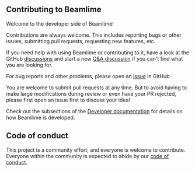 ## Contributing to Beamlime

Welcome to the developer side of Beamlime!

Contributions are always welcome.
This includes reporting bugs or other issues, submitting pull requests, requesting new features, etc.

If you need help with using Beamlime or contributing to it, have a look at the GitHub [discussions](https://github.com/scipp/beamlime/discussions) and start a new [Q&A discussion](https://github.com/scipp/beamlime/discussions/categories/q-a) if you can't find what you are looking for.

For bug reports and other problems, please open an [issue](https://github.com/scipp/beamlime/issues/new) in GitHub.

You are welcome to submit pull requests at any time.
But to avoid having to make large modifications during review or even have your PR rejected, please first open an issue first to discuss your idea!

Check out the subsections of the [Developer documentation](https://scipp.github.io/beamlime/developer/index.html) for details on how Beamlime is developed.

## Code of conduct

This project is a community effort, and everyone is welcome to contribute.
Everyone within the community is expected to abide by our [code of conduct](https://scipp.github.io/beamlime/CODE_OF_CONDUCT.md).
